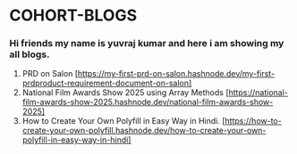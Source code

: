 # COHORT-BLOGS
### Hi friends my name is yuvraj kumar and here i am showing my all blogs. 
1. PRD on Salon [https://my-first-prd-on-salon.hashnode.dev/my-first-prdproduct-requirement-document-on-salon]
2. National Film Awards Show 2025 using Array Methods [https://national-film-awards-show-2025.hashnode.dev/national-film-awards-show-2025]
3. How to Create Your Own Polyfill in Easy Way in Hindi. [https://how-to-create-your-own-polyfill.hashnode.dev/how-to-create-your-own-polyfill-in-easy-way-in-hindi]
